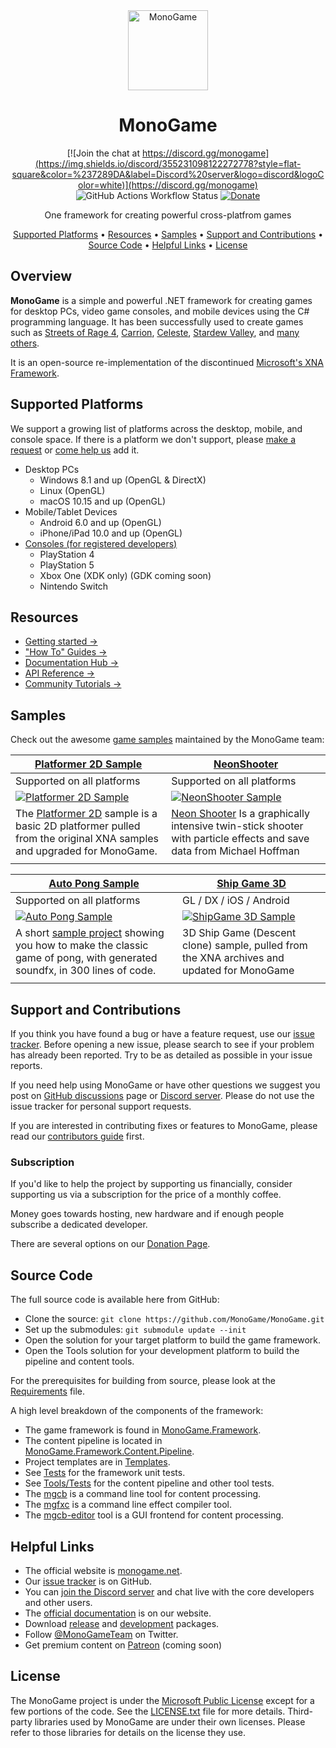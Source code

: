 <div align="center">
 <img height="128" alt="MonoGame" src="https://raw.githubusercontent.com/MonoGame/MonoGame.Logo/refs/heads/master/FullColorOnLight/LogoOnly_128px.png">
 <h1>MonoGame</h1>

 [![Join the chat at https://discord.gg/monogame](https://img.shields.io/discord/355231098122272778?style=flat-square&color=%237289DA&label=Discord%20server&logo=discord&logoColor=white)](https://discord.gg/monogame) 
 ![GitHub Actions Workflow Status](https://img.shields.io/github/actions/workflow/status/monogame/monogame/main.yml?style=flat-square)
 [![Donate](https://img.shields.io/badge/donate-F1465A?style=flat-square&logo=monogame&logoColor=FFFFFF)](https://monogame.net/donate/) 

 One framework for creating powerful cross-platfrom games

[Supported Platforms](#supported-platforms) • 
[Resources](#resources) • 
[Samples](#samples) • 
[Support and Contributions](#support-and-contributions) • 
[Source Code](#source-code) • 
[Helpful Links](#helpful-links) • 
[License](#license)
</div>

## Overview
**MonoGame** is a simple and powerful .NET framework for creating games for desktop PCs, video game consoles, and mobile devices using the C# programming language. It has been successfully used to create games such as [Streets of Rage 4](https://store.steampowered.com/app/985890/Streets_of_Rage_4/), [Carrion](https://store.steampowered.com/app/953490/CARRION/), [Celeste](https://store.steampowered.com/app/504230/Celeste/), [Stardew Valley](https://store.steampowered.com/app/413150/Stardew_Valley/), and [many others](https://monogame.net/showcase/). 

It is an open-source re-implementation of the discontinued [Microsoft's XNA Framework](https://msdn.microsoft.com/en-us/library/bb200104.aspx).

## Supported Platforms

We support a growing list of platforms across the desktop, mobile, and console space. If there is a platform we don't support, please [make a request](https://github.com/MonoGame/MonoGame/issues) or [come help us](CONTRIBUTING.md) add it.

* Desktop PCs
  * Windows 8.1 and up (OpenGL & DirectX)
  * Linux (OpenGL)
  * macOS 10.15 and up (OpenGL)
* Mobile/Tablet Devices
  * Android 6.0 and up (OpenGL)
  * iPhone/iPad 10.0 and up (OpenGL)
* [Consoles (for registered developers)](https://docs.monogame.net/articles/console_access.html)
  * PlayStation 4
  * PlayStation 5
  * Xbox One (XDK only) (GDK coming soon)
  * Nintendo Switch

## Resources
- [Getting started →](https://docs.monogame.net/articles/getting_started/index.html)
- ["How To" Guides →](https://docs.monogame.net/articles/getting_to_know/howto/)
- [Documentation Hub →](https://docs.monogame.net/)
- [API Reference →](https://docs.monogame.net/api/index.html)
- [Community Tutorials →](https://docs.monogame.net/articles/tutorials.html)

## Samples

Check out the awesome [game samples](https://github.com/MonoGame/MonoGame.Samples) maintained by the MonoGame team:

[Platformer 2D Sample](https://github.com/MonoGame/MonoGame.Samples/blob/3.8.2/Platformer2D/README.md) | [NeonShooter](https://github.com/MonoGame/MonoGame.Samples/blob/3.8.2/NeonShooter/README.md)|
|-|-|
Supported on all platforms | Supported on all platforms |
[![Platformer 2D Sample](https://raw.githubusercontent.com/MonoGame/MonoGame.Samples/refs/heads/3.8.2/Images/Platformer2D-Sample.png)](https://github.com/MonoGame/MonoGame.Samples/blob/3.8.2/Platformer2D/README.md) | [![NeonShooter Sample](https://raw.githubusercontent.com/MonoGame/MonoGame.Samples/refs/heads/3.8.2/Images/NeonShooter-Sample.png)](https://github.com/MonoGame/MonoGame.Samples/blob/3.8.2/NeonShooter/README.md) |
The [Platformer 2D](https://github.com/MonoGame/MonoGame.Samples/blob/3.8.2/Platformer2D/README.md) sample is a basic 2D platformer pulled from the original XNA samples and upgraded for MonoGame.| [Neon Shooter](https://github.com/MonoGame/MonoGame.Samples/blob/3.8.2/NeonShooter/README.md) Is a graphically intensive twin-stick shooter with particle effects and save data from Michael Hoffman |
|||

| [Auto Pong Sample](https://github.com/MonoGame/MonoGame.Samples/blob/3.8.2/AutoPong/README.md) | [Ship Game 3D](https://github.com/MonoGame/MonoGame.Samples/blob/3.8.2/ShipGame/README.md) |
|-|-|
| Supported on all platforms | GL / DX / iOS / Android |
| [![Auto Pong Sample](https://raw.githubusercontent.com/MonoGame/MonoGame.Samples/refs/heads/3.8.2/Images/AutoPong_1.gif)](https://github.com/MonoGame/MonoGame.Samples/blob/3.8.2/AutoPong/README.md) | [![ShipGame 3D Sample](https://raw.githubusercontent.com/MonoGame/MonoGame.Samples/refs/heads/3.8.2/Images/ShipGame.gif)](https://github.com/MonoGame/MonoGame.Samples/blob/3.8.2/ShipGame/README.md) |
| A short [sample project](https://github.com/MonoGame/MonoGame.Samples/blob/3.8.2/AutoPong/README.md) showing you how to make the classic game of pong, with generated soundfx, in 300 lines of code. | 3D Ship Game (Descent clone) sample, pulled from the XNA archives and updated for MonoGame |
|||

## Support and Contributions

If you think you have found a bug or have a feature request, use our [issue tracker](https://github.com/MonoGame/MonoGame/issues). Before opening a new issue, please search to see if your problem has already been reported. Try to be as detailed as possible in your issue reports.

If you need help using MonoGame or have other questions we suggest you post on [GitHub discussions](https://github.com/MonoGame/MonoGame/discussions) page or [Discord server](https://discord.gg/monogame). Please do not use the issue tracker for personal support requests.

If you are interested in contributing fixes or features to MonoGame, please read our [contributors guide](CONTRIBUTING.md) first.

### Subscription

If you'd like to help the project by supporting us financially, consider supporting us via a subscription for the price of a monthly coffee.

Money goes towards hosting, new hardware and if enough people subscribe a dedicated developer.

There are several options on our [Donation Page](https://monogame.net/donate/).

## Source Code

The full source code is available here from GitHub:

* Clone the source: `git clone https://github.com/MonoGame/MonoGame.git`
* Set up the submodules: `git submodule update --init`
* Open the solution for your target platform to build the game framework.
* Open the Tools solution for your development platform to build the pipeline and content tools.

For the prerequisites for building from source, please look at the [Requirements](REQUIREMENTS.md) file.

A high level breakdown of the components of the framework:

* The game framework is found in [MonoGame.Framework](MonoGame.Framework).
* The content pipeline is located in [MonoGame.Framework.Content.Pipeline](MonoGame.Framework.Content.Pipeline).
* Project templates are in [Templates](Templates).
* See [Tests](Tests) for the framework unit tests.
* See [Tools/Tests](Tools/MonoGame.Tools.Tests) for the content pipeline and other tool tests.
* The [mgcb](Tools/MonoGame.Content.Builder) is a command line tool for content processing.
* The [mgfxc](Tools/MonoGame.Effect.Compiler) is a command line effect compiler tool.
* The [mgcb-editor](Tools/MonoGame.Content.Builder.Editor) tool is a GUI frontend for content processing.

## Helpful Links

* The official website is [monogame.net](http://www.monogame.net).
* Our [issue tracker](https://github.com/MonoGame/MonoGame/issues) is on GitHub.
* You can [join the Discord server](https://discord.gg/monogame) and chat live with the core developers and other users.
* The [official documentation](https://docs.monogame.net/articles/index.html) is on our website.
* Download [release](https://github.com/MonoGame/MonoGame/releases) and [development](https://github.com/orgs/MonoGame/packages) packages.
* Follow [@MonoGameTeam](https://twitter.com/monogameteam) on Twitter.
* Get premium content on [Patreon](https://www.patreon.com/bePatron?u=3142012) (coming soon)

## License

The MonoGame project is under the [Microsoft Public License](https://opensource.org/licenses/MS-PL) except for a few portions of the code. See the [LICENSE.txt](LICENSE.txt) file for more details. Third-party libraries used by MonoGame are under their own licenses. Please refer to those libraries for details on the license they use.
